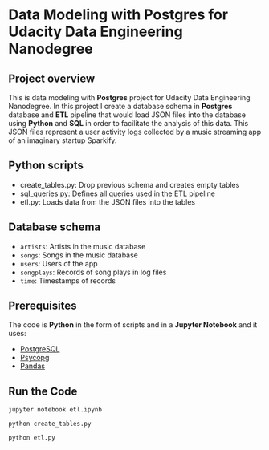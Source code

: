# Data Modeling with Postgres for Udacity Data Engineering Nanodegree

## Project overview
This is data modeling with **Postgres** project for Udacity Data Engineering Nanodegree. In this project I create a database schema in **Postgres** database and **ETL** pipeline that would load JSON files into the database using **Python** and **SQL** in order to facilitate the analysis of this data. This JSON files represent a user activity logs collected by a music streaming app of an imaginary startup Sparkify.

## Python scripts

* create_tables.py: Drop previous schema and creates empty tables
* sql_queries.py: Defines all queries used in the ETL pipeline
* etl.py: Loads data from the JSON files into the tables

## Database schema

* `artists`: Artists in the music database
* `songs`: Songs in the music database
* `users`: Users of the app
* `songplays`: Records of song plays in log files 
* `time`: Timestamps of records

## Prerequisites
The code is **Python** in the form of scripts and in a **Jupyter Notebook** and it uses:

* [PostgreSQL](https://https://numpy.org/)
* [Psycopg](https://pypi.org/project/psycopg2/)
* [Pandas](https://pandas.pydata.org/)

## Run the Code

`jupyter notebook etl.ipynb`

`python create_tables.py`

`python etl.py`
